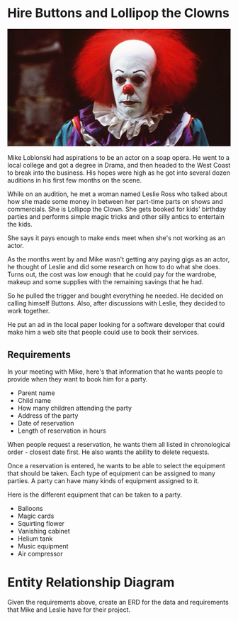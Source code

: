 # Hire Buttons and Lollipop the Clowns

![](./images/buttons.jpeg)

Mike Loblonski had aspirations to be an actor on a soap opera. He went to a local college and got a degree in Drama, and then headed to the West Coast to break into the business. His hopes were high as he got into several dozen auditions in his first few months on the scene.

While on an audition, he met a woman named Leslie Ross who talked about how she made some money in between her part-time parts on shows and commercials. She is Lollipop the Clown. She gets booked for kids' birthday parties and performs simple magic tricks and other silly antics to entertain the kids.

She says it pays enough to make ends meet when she's not working as an actor.

As the months went by and Mike wasn't getting any paying gigs as an actor, he thought of Leslie and did some research on how to do what she does. Turns out, the cost was low enough that he could pay for the wardrobe, makeup and some supplies with the remaining savings that he had.


So he pulled the trigger and bought everything he needed. He decided on calling himself Buttons. Also, after discussions with Leslie, they decided to work together.

He put an ad in the local paper looking for a software developer that could make him a web site that people could use to book their services.

## Requirements

In your meeting with Mike, here's that information that he wants people to provide when they want to book him for a party.

* Parent name
* Child name
* How many children attending the party
* Address of the party
* Date of reservation
* Length of reservation in hours

When people request a reservation, he wants them all listed in chronological order - closest date first. He also wants the ability to delete requests.

Once a reservation is entered, he wants to be able to select the equipment that should be taken. Each type of equipment can be assigned to many parties. A party can have many kinds of equipment assigned to it.

Here is the different equipment that can be taken to a party.

* Balloons
* Magic cards
* Squirting flower
* Vanishing cabinet
* Helium tank
* Music equipment
* Air compressor


# Entity Relationship Diagram

Given the requirements above, create an ERD for the data and requirements that Mike and Leslie have for their project.


